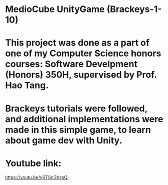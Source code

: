 # MedioCube UnityGame (Brackeys-1-10)

# This project was done as a part of one of my Computer Science honors courses: Software Develpment (Honors) 350H, supervised by Prof. Hao Tang. 

# Brackeys tutorials were followed, and additional implementations were made in this simple game, to learn about game dev with Unity.

# Youtube link:
https://youtu.be/ySTSnGhzsQI
